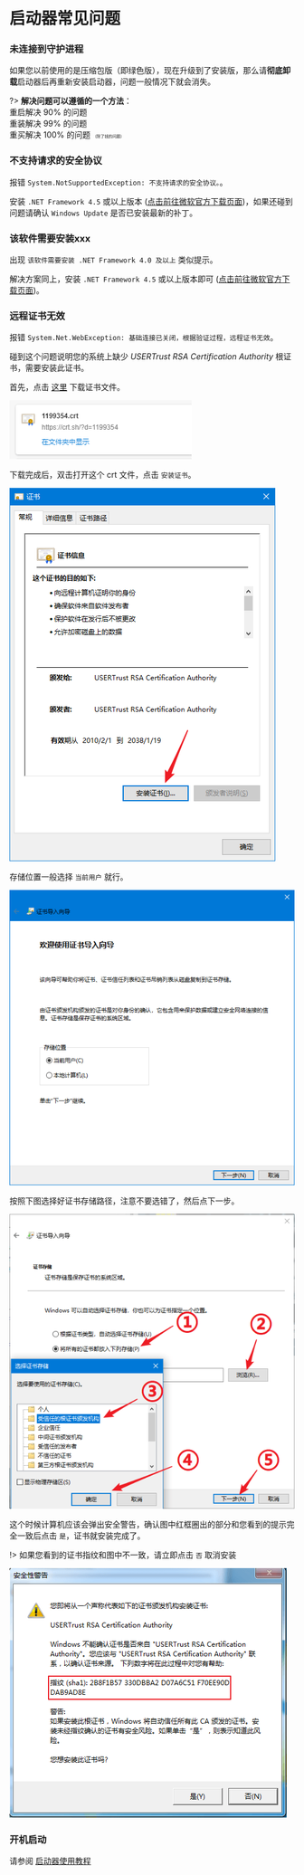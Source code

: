 # 启动器常见问题

### 未连接到守护进程

如果您以前使用的是压缩包版（即绿色版），现在升级到了安装版，那么请**彻底卸载**启动器后再重新安装启动器，问题一般情况下就会消失。

?> **解决问题可以遵循的一个方法**：  
   重启解决  90% 的问题  
   重装解决  99% 的问题  
   重买解决 100% 的问题 <small style="font-size: 50%;">（除了钱的问题）</small>

### 不支持请求的安全协议

报错 `System.NotSupportedException: 不支持请求的安全协议。`。

安装 `.NET Framework 4.5` 或以上版本 ([点击前往微软官方下载页面](https://dotnet.microsoft.com/download/dotnet-framework/net48 ':target=_blank'))，如果还碰到问题请确认 `Windows Update` 是否已安装最新的补丁。

### 该软件需要安装xxx

出现 `该软件需要安装 .NET Framework 4.0 及以上` 类似提示。

解决方案同上，安装 `.NET Framework 4.5` 或以上版本即可 ([点击前往微软官方下载页面](https://dotnet.microsoft.com/download/dotnet-framework/net48 ':target=_blank'))。

### 远程证书无效

报错 `System.Net.WebException: 基础连接已关闭，根据验证过程，远程证书无效`。

碰到这个问题说明您的系统上缺少 *USERTrust RSA Certification Authority* 根证书，需要安装此证书。

首先，点击 [这里](https://crt.sh/?d=1199354 ':target=_blank') 下载证书文件。

![](_images/cert-0.png)

下载完成后，双击打开这个 crt 文件，点击 `安装证书`。

![](_images/cert-1.png)

存储位置一般选择 `当前用户` 就行。

![](_images/cert-2.png)

按照下图选择好证书存储路径，注意不要选错了，然后点下一步。

![](_images/cert-3.png)

这个时候计算机应该会弹出安全警告，确认图中红框圈出的部分和您看到的提示完全一致后点击 `是`，证书就安装完成了。

!> 如果您看到的证书指纹和图中不一致，请立即点击 `否` 取消安装

![](_images/cert-4.png)

### 开机启动

请参阅 [启动器使用教程](/launcher/usage#开机启动)

